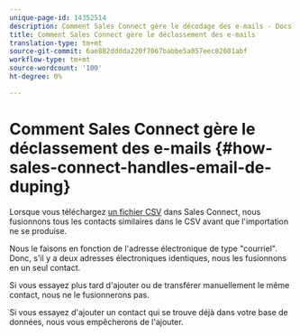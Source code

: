 ```yaml
---
unique-page-id: 14352514
description: Comment Sales Connect gère le décodage des e-mails - Docs marketing - Documentation sur les produits
title: Comment Sales Connect gère le déclassement des e-mails
translation-type: tm+mt
source-git-commit: 6ae882dddda220f7067babbe5a057eec82601abf
workflow-type: tm+mt
source-wordcount: '100'
ht-degree: 0%

---
```



# Comment Sales Connect gère le déclassement des e-mails {#how-sales-connect-handles-email-de-duping}

Lorsque vous téléchargez [un fichier CSV](/help/marketo/product-docs/marketo-sales-connect/people/managing-contacts/import-contacts-via-csv.md) dans Sales Connect, nous fusionnons tous les contacts similaires dans le CSV avant que l&#39;importation ne se produise.

Nous le faisons en fonction de l&#39;adresse électronique de type &quot;courriel&quot;. Donc, s&#39;il y a deux adresses électroniques identiques, nous les fusionnons en un seul contact.

Si vous essayez plus tard d&#39;ajouter ou de transférer manuellement le même contact, nous ne le fusionnerons pas.

Si vous essayez d&#39;ajouter un contact qui se trouve déjà dans votre base de données, nous vous empêcherons de l&#39;ajouter.
